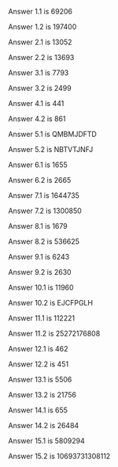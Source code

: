 Answer 1.1 is 69206

Answer 1.2 is 197400

Answer 2.1 is 13052

Answer 2.2 is 13693

Answer 3.1 is 7793

Answer 3.2 is 2499

Answer 4.1 is 441

Answer 4.2 is 861

Answer 5.1 is QMBMJDFTD

Answer 5.2 is NBTVTJNFJ

Answer 6.1 is 1655

Answer 6.2 is 2665

Answer 7.1 is 1644735

Answer 7.2 is 1300850

Answer 8.1 is 1679

Answer 8.2 is 536625

Answer 9.1 is 6243

Answer 9.2 is 2630

Answer 10.1 is 11960

Answer 10.2 is EJCFPGLH

Answer 11.1 is 112221

Answer 11.2 is 25272176808

Answer 12.1 is 462

Answer 12.2 is 451

Answer 13.1 is 5506

Answer 13.2 is 21756

Answer 14.1 is 655

Answer 14.2 is 26484

Answer 15.1 is 5809294

Answer 15.2 is 10693731308112